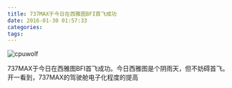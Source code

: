 ```yaml
---
title: 737MAX于今日在西雅图BFI首飞成功
date: 2016-01-30 01:57:33
categories:
tags:
---
```



![cpuwolf](/images/data/attachment/201601/30/095504j9tjennttwqlfwe5.jpg)

737MAX于今日在西雅图BFI首飞成功。今日西雅图是个阴雨天，但不妨碍首飞。开一看到，737MAX的驾驶舱电子化程度的提高
